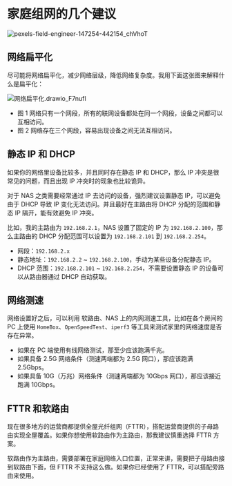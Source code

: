 # 家庭组网的几个建议

![pexels-field-engineer-147254-442154_chVhoT](https://img-1255332810.cos.ap-chengdu.myqcloud.com/pexels-field-engineer-147254-442154_chVhoT.jpg)

## 网络扁平化

尽可能将网络扁平化，减少网络层级，降低网络复杂度。我用下面这张图来解释什么是扁平化：

![网络扁平化.drawio_F7nufI](https://img-1255332810.cos.ap-chengdu.myqcloud.com/网络扁平化.drawio_F7nufI.svg)

- 图 1 网络只有一个网段，所有的联网设备都处在同一个网段，设备之间都可以互相访问。
- 图 2 网络存在三个网段，容易出现设备之间无法互相访问。

## 静态 IP 和 DHCP

如果你的网络里设备比较多，并且同时存在静态 IP 和 DHCP，那么 IP 冲突是很常见的问题，而且出现 IP 冲突时的现象也比较诡异。

对于 NAS 之类需要经常通过 IP 去访问的设备，强烈建议设置静态 IP，可以避免由于 DHCP 导致 IP 变化无法访问。并且最好在主路由将 DHCP 分配的范围和静态 IP 隔开，能有效避免 IP 冲突。

比如，我的主路由为 `192.168.2.1`，NAS 设置了固定的 IP 为 `192.168.2.100`，那么主路由的 DHCP 分配范围可以设置为 `192.168.2.101` 到 `192.168.2.254`。

- 网段：`192.168.2.x`
- 静态地址：`192.168.2.2` ~ `192.168.2.100`，手动为某些设备分配静态 IP。
- DHCP 范围：`192.168.2.101` ~ `192.168.2.254`，不需要设置静态 IP 的设备可以从路由器通过 DHCP 自动获取。

## 网络测速

网络设置好之后，可以利用 软路由、NAS 上的内网测速工具，比如在各个房间的 PC 上使用 `HomeBox`、`OpenSpeedTest`、`iperf3` 等工具来测试家里的网络速度是否存在异常。

- 如果在 PC 端使用有线网络测试，那至少应该跑满千兆。
- 如果具备 2.5G 网络条件（测速两端都为 2.5G 网口），那应该跑满 2.5Gbps。
- 如果具备 10G（万兆）网络条件（测速两端都为 10Gbps 网口），那应该接近跑满 10Gbps。

## FTTR 和软路由

现在很多地方的运营商都提供全屋光纤组网（FTTR），搭配运营商提供的子母路由实现全屋覆盖。如果你想使用软路由作为主路由，那我建议慎重选择 FTTR 方案。

软路由作为主路由，需要部署在家庭网络入口位置，正常来讲，需要把子母路由接到软路由下面，但 FTTR 不支持这么做。如果你已经使用了 FTTR，可以搭配旁路由来使用。